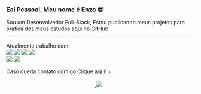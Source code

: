 ### Eai Pessoal, Meu nome é Enzo 😎

Sou um Desenvolvedor Full-Stack, Estou publicando meus projetos para prática dos meus estudos aqui no GitHub.<br>
<hr>


Atualmente trabalho com: <br>
<img src="https://img.shields.io/badge/GitHub-100000?style=for-the-badge&logo=github&logoColor=white">
<img src="https://img.shields.io/badge/JavaScript-F7DF1E?style=for-the-badge&logo=javascript&logoColor=black">
<img src="https://img.shields.io/badge/React-20232A?style=for-the-badge&logo=react&logoColor=61DAFB"> 
<img src="https://img.shields.io/badge/Node.js-43853D?style=for-the-badge&logo=node.js&logoColor=white"><br> 
<img src="https://img.shields.io/badge/TypeScript-007ACC?style=for-the-badge&logo=typescript&logoColor=white">
<img src="https://img.shields.io/badge/Tailwind_CSS-38B2AC?style=for-the-badge&logo=tailwind-css&logoColor=white">

Caso queria contato comigo Clique aqui! :arrow_heading_down:
<br><br>
⠀⠀⠀⠀⠀⠀⠀⠀⠀⠀⠀⠀⠀⠀⠀⠀⠀⠀⠀⠀⠀⠀⠀<a href="https://www.linkedin.com/in/enzo-taniolo-0005a1241/" target="_blank">
                             <img target="_blank" src="https://img.shields.io/badge/LinkedIn-0077B5?style=for-the-badge&logo=linkedin&logoColor=white">
                         <a/>


  
